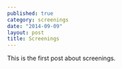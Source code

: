 ```yaml
---
published: true
category: screenings
date: "2014-09-09"
layout: post
title: Screenings
---
```


This is the first post about screenings.